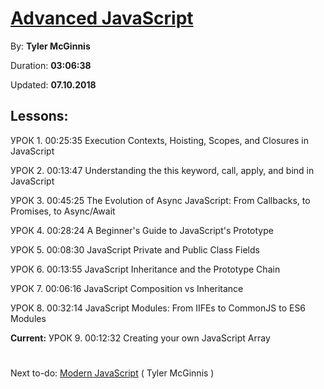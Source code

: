 # [Advanced JavaScript](https://coursehunter.net/course/advanced-javascript)
  
By: **Tyler McGinnis**

Duration: **03:06:38**

Updated: **07.10.2018**

## Lessons:

УРОК 1.
00:25:35
Execution Contexts, Hoisting, Scopes, and Closures in JavaScript

УРОК 2.
00:13:47
Understanding the this keyword, call, apply, and bind in JavaScript

УРОК 3.
00:45:25
The Evolution of Async JavaScript: From Callbacks, to Promises, to Async/Await

УРОК 4.
00:28:24
A Beginner's Guide to JavaScript's Prototype

УРОК 5.
00:08:30
JavaScript Private and Public Class Fields

УРОК 6.
00:13:55
JavaScript Inheritance and the Prototype Chain

УРОК 7.
00:06:16
JavaScript Composition vs Inheritance

УРОК 8.
00:32:14
JavaScript Modules: From IIFEs to CommonJS to ES6 Modules

**Current:** УРОК 9.
00:12:32
Creating your own JavaScript Array

#
Next to-do:
[Modern JavaScript](https://coursehunter.net/course/sovremennyy-javascript-tyler-mcginnis)
( Tyler McGinnis )
